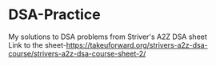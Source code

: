 # DSA-Practice
My solutions to DSA problems from  Striver's A2Z DSA sheet  
Link to the sheet-https://takeuforward.org/strivers-a2z-dsa-course/strivers-a2z-dsa-course-sheet-2/
